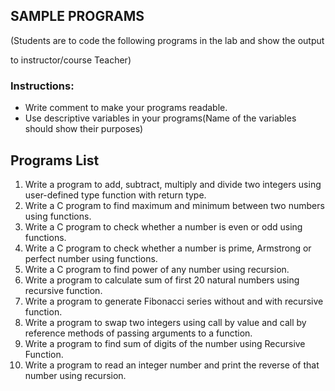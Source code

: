 ## SAMPLE PROGRAMS

(Students are to code the following programs in the lab and show the output

to instructor/course Teacher)

### Instructions:

- Write comment to make your programs readable.
- Use descriptive variables in your programs(Name of the variables should show their purposes)

## Programs List

1. Write a program to add, subtract, multiply and divide two integers using user-defined type function with return type.
2. Write a C program to find maximum and minimum between two numbers using functions.
3. Write a C program to check whether a number is even or odd using functions.
4. Write a C program to check whether a number is prime, Armstrong or perfect number using functions.
5. Write a C program to find power of any number using recursion.
6. Write a program to calculate sum of first 20 natural numbers using recursive function.
7. Write a program to generate Fibonacci series without and with recursive function.
8. Write a program to swap two integers using call by value and call by reference methods of passing arguments to a function.
9. Write a program to find sum of digits of the number using Recursive Function.
10. Write a program to read an integer number and print the reverse of that number using recursion.
